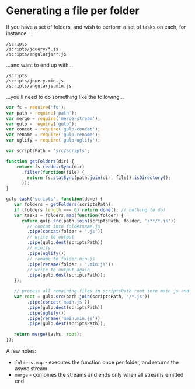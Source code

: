 <!-- front-matter
id: running-task-steps-per-folder
title: Generating a file per Folder
hide_title: true
sidebar_label: Generating a file per Folder
-->

# Generating a file per folder

If you have a set of folders, and wish to perform a set of tasks on each, for instance...

```
/scripts
/scripts/jquery/*.js
/scripts/angularjs/*.js
```

...and want to end up with...

```
/scripts
/scripts/jquery.min.js
/scripts/angularjs.min.js
```

...you'll need to do something like the following...

``` javascript
var fs = require('fs');
var path = require('path');
var merge = require('merge-stream');
var gulp = require('gulp');
var concat = require('gulp-concat');
var rename = require('gulp-rename');
var uglify = require('gulp-uglify');

var scriptsPath = 'src/scripts';

function getFolders(dir) {
    return fs.readdirSync(dir)
      .filter(function(file) {
        return fs.statSync(path.join(dir, file)).isDirectory();
      });
}

gulp.task('scripts', function(done) {
   var folders = getFolders(scriptsPath);
   if (folders.length === 0) return done(); // nothing to do!
   var tasks = folders.map(function(folder) {
      return gulp.src(path.join(scriptsPath, folder, '/**/*.js'))
        // concat into foldername.js
        .pipe(concat(folder + '.js'))
        // write to output
        .pipe(gulp.dest(scriptsPath))
        // minify
        .pipe(uglify())    
        // rename to folder.min.js
        .pipe(rename(folder + '.min.js'))
        // write to output again
        .pipe(gulp.dest(scriptsPath));    
   });

   // process all remaining files in scriptsPath root into main.js and main.min.js files
   var root = gulp.src(path.join(scriptsPath, '/*.js'))
        .pipe(concat('main.js'))
        .pipe(gulp.dest(scriptsPath))
        .pipe(uglify())
        .pipe(rename('main.min.js'))
        .pipe(gulp.dest(scriptsPath));

   return merge(tasks, root);
});
```

A few notes:

- `folders.map` - executes the function once per folder, and returns the async stream
- `merge` - combines the streams and ends only when all streams emitted end
